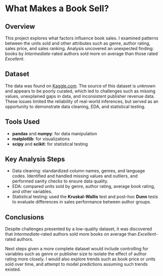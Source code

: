 # What Makes a Book Sell?

## Overview
This project explores what factors influence book sales. I examined patterns between the units sold and other attributes such as genre, author rating, sales price, and sales ranking. Analysis uncovered an unexpected finding: books by *Intermediate*-rated authors sold more on average than those rated *Excellent*.

## Dataset
The data was found on 
[Kaggle.com](https://www.kaggle.com/datasets/thedevastator/books-sales-and-ratings/data).
The source of this dataset is unknown and appears to be poorly curated, which led to challenges such as missing values, unexplained gaps in data, and inconsistent publisher revenue data. These issues limited the reliability of real-world inferences, but served as an opportunity to demonstrate data cleaning, EDA, and statistical testing.

## Tools Used
* **pandas** and **numpy**: for data manipulation
* **matplotlib**: for visualizations
* **scipy** and **scikit**: for statistical testing

## Key Analysis Steps
* Data cleaning: standardized column names, genres, and language codes. Identified and handled missing values and outliers, and performed sanity checks to ensure data quality.
* EDA: compared units sold by genre, author rating, average book rating, and other variables.
* Statistical testing: used the **Kruskal-Wallis** test and post-hoc **Dunn** tests to evaluate differences in sales performance between author groups.

## Conclusions
Despite challenges presented by a low-quality dataset, it was discovered that *Intermediate*-rated authors sold more books on average than *Excellent*-rated authors.

Next steps given a more complete dataset would include controlling for variables such as genre or publisher size to isolate the effect of author rating more closely. I would also explore trends such as book price or units sold over time, and attempt to model predictions assuming such trends existed.
